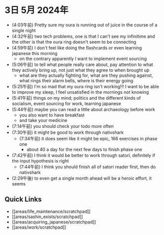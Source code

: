 # 3日 5月 2024年
- (4:03午前) Pretty sure my oura is running out of juice in the course of a single night
- (4:32午前) two tech problems, one is that I can't see my infinitime and the other is that the oura ring doesn't seem to be connecting
- (4:59午前) I don't feel like doing the flashcards or even learning japanese this morning
  - on the contrary apparently I want to implement event sourcing
- (5:06午前) to tell what people really care about, pay attention to what they actively bring up, not just what they agree to when brought up
  - what are they actually fighting for, what are they pushing against, what rings their alarm bells, where is their energy going
- (5:25午前) I'm so mad that my oura ring isn't working!!! I want to be able to improve my sleep, I feel unsatisfied in the mornings not knowing
- (5:41午前) things on my mind; politics and the different kinds of socialism, event sourcing for work, learning japanese
- (5:44午前) maybe you can read a little about archaeology before work
  - you also want to have breakfast
  - and take your medicine
- (7:14午前) you should check your todo more often
- (7:30午前) it might be good to work through nativshark
  - (7:34午前) it does seem like it might be epic, 166 exercises in phase one
    - about 40 a day for the next few days to finish phase one
- (7:42午前) I think it would be better to work through satori, definitely if the input hypothesis is right
  - (7:44午前) I think you should finish all of satori reader first, then do nativshark
- (2:29午後) to even get a single month ahead will be a heroic effort, it seems












 



## Quick Links
- [[areas/life_maintenance/scratchpad]]
- [[areas/sashin_exists/scratchpad]]
- [[areas/acquiring_japanese/scratchpad]]
- [[areas/work/scratchpad]]

